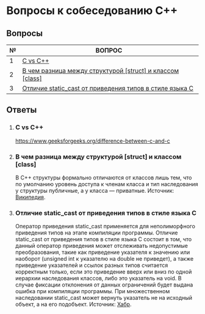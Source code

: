 # Вопросы к собеседованию C++

## Вопросы

| № | ВОПРОС |
| - | -------- |
| 1 | [С vs С++](https://github.com/albrt-dev/cpp-interview-questions#c-vs-c) |
| 2 | [В чем разница между структурой [struct] и классом [class]](https://github.com/albrt-dev/cpp-interview-questions#в-чем-разница-между-структурой-struct-и-классом-class) |
| 3 | [Отличие static_cast от приведения типов в стиле языка C](https://github.com/albrt-dev/cpp-interview-questions#отличие-static_cast-от-приведения-типов-в-стиле-языка-c) |

## Ответы
1. ### C vs C++
   https://www.geeksforgeeks.org/difference-between-c-and-c
2. ### В чем разница между структурой [struct] и классом [class]
   В C++ структуры формально отличаются от классов лишь тем, что по умолчанию уровень доступа к членам класса и тип наследования у структуры публичные, а у класса — приватные.
   Источник: [Википедия](https://ru.wikipedia.org/wiki/C%2B%2B#%D0%98%D0%BD%D0%BA%D0%B0%D0%BF%D1%81%D1%83%D0%BB%D1%8F%D1%86%D0%B8%D1%8F).
3. ### Отличие static_cast от приведения типов в стиле языка C
   Оператор приведения static_cast применяется для неполиморфного приведения типов на этапе компиляции программы. Отличие static_cast от приведения типов в стиле языка C состоит в том, что данный оператор приведения может отслеживать недопустимые преобразования, такие как приведение указателя к значению или наоборот (unsigned int к указателю на double не приведет), а также приведение указателей и ссылок разных типов считается корректным только, если это приведение вверх или вниз по одной иерархии наследования классов, либо это указатель на void. В случае фиксации отклонения от данных ограничений будет выдана ошибка при компиляции программы. При множественном наследовании static_cast может вернуть указатель не на исходный объект, а на его подобъект.
   Источник: [Хабр](https://habr.com/ru/articles/266747/).
   

